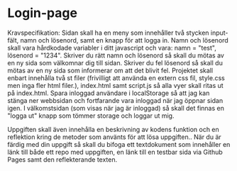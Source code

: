 # Login-page
Kravspecifikation:
Sidan skall ha en meny som innehåller två stycken input-fält,  namn och lösenord, samt en knapp för att logga in.
Namn och lösenord skall vara hårdkodade variabler i ditt javascript och vara: namn = "test", lösenord = "1234".
Skriver du rätt namn och lösenord så skall du mötas av en ny sida som välkomnar dig till sidan.
Skriver du fel lösenord så skall du mötas av en ny sida som informerar om att det blivit fel.
Projektet skall enbart innehålla två st filer (frivilligt att använda en extern css fil, style.css men inga fler html filer.), index.html samt script.js så alla vyer skall ritas ut på index.html.
Spara inloggad användare i localStorage så att jag kan stänga ner webbsidan och fortfarande vara inloggad när jag öppnar sidan igen.
I välkomstsidan (som visas när jag är inloggad) så skall det finnas en "logga ut" knapp som tömmer storage och loggar ut mig.
 

Uppgiften skall även innehålla en beskrivning av kodens funktion och en reflektion kring de metoder som använts för att lösa uppgiften..
När du är färdig med din uppgift så skall du bifoga ett textdokument som innehåller en länk till både ett repo med uppgiften, en länk till en testbar sida via Github Pages samt den reflekterande texten.

 

 

